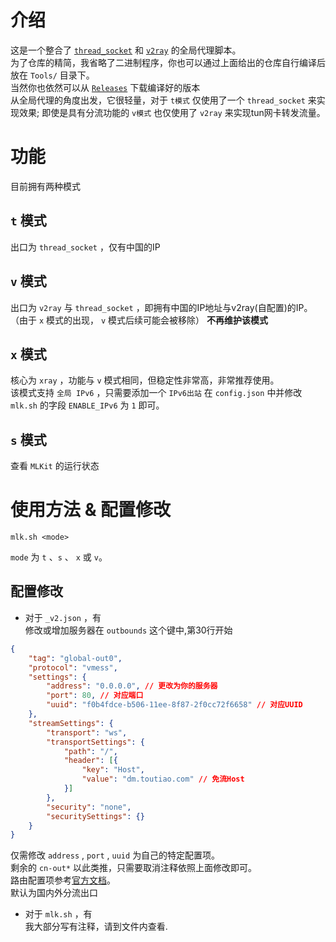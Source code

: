 # 介绍
这是一个整合了 [`thread_socket`](https://github.com/sdk250/socket) 和 [`v2ray`](https://github.com/v2fly/v2ray-core) 的全局代理脚本。<br>
为了仓库的精简，我省略了二进制程序，你也可以通过上面给出的仓库自行编译后放在 `Tools/` 目录下。<br>
当然你也依然可以从 [`Releases`](https://github.com/sdk250/MLKit/releases) 下载编译好的版本 <br>
从全局代理的角度出发，它很轻量，对于 `t模式` 仅使用了一个 `thread_socket` 来实现效果; 即使是具有分流功能的 `v模式` 也仅使用了 `v2ray` 来实现tun网卡转发流量。
# 功能
目前拥有两种模式
## `t` 模式
出口为 `thread_socket` ，仅有中国的IP
## `v` 模式
出口为 `v2ray` 与 `thread_socket` ，即拥有中国的IP地址与v2ray(自配置)的IP。（由于 `x` 模式的出现， `v` 模式后续可能会被移除）
<b>不再维护该模式</b>
## `x` 模式
核心为 `xray` ，功能与 `v` 模式相同，但稳定性非常高，非常推荐使用。<br>
该模式支持 `全局 IPv6` ，只需要添加一个 `IPv6出站` 在 `config.json` 中并修改 `mlk.sh` 的字段 `ENABLE_IPv6` 为 `1` 即可。
## `s` 模式
查看 `MLKit` 的运行状态
# 使用方法 & 配置修改
```shell
mlk.sh <mode>
```
`mode` 为 `t` 、`s` 、 `x` 或 `v`。
## 配置修改
- 对于 `_v2.json` ，有<br>
修改或增加服务器在 `outbounds` 这个键中,第30行开始<br>
```json
{
    "tag": "global-out0",
    "protocol": "vmess",
    "settings": {
        "address": "0.0.0.0", // 更改为你的服务器
        "port": 80, // 对应端口
        "uuid": "f0b4fdce-b506-11ee-8f87-2f0cc72f6658" // 对应UUID
    },
    "streamSettings": {
        "transport": "ws",
        "transportSettings": {
            "path": "/",
            "header": [{
                "key": "Host",
                "value": "dm.toutiao.com" // 免流Host
            }]
        },
        "security": "none",
        "securitySettings": {}
    }
}
```
仅需修改 `address` , `port` , `uuid` 为自己的特定配置项。<br>
剩余的 `cn-out*` 以此类推，只需要取消注释依照上面修改即可。<br>
路由配置项参考[官方文档](https://www.v2fly.org/v5/config/router.html)。<br>
默认为国内外分流出口<br>
- 对于 `mlk.sh` ，有<br>
我大部分写有注释，请到文件内查看.
